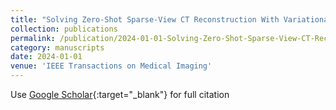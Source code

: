 ```yaml
---
title: "Solving Zero-Shot Sparse-View CT Reconstruction With Variational Score Solver"
collection: publications
permalink: /publication/2024-01-01-Solving-Zero-Shot-Sparse-View-CT-Reconstruction-With-Variational-Score-Solver
category: manuscripts
date: 2024-01-01
venue: 'IEEE Transactions on Medical Imaging'
---
```

Use [Google Scholar](https://scholar.google.com/scholar?q=Solving+Zero+Shot+Sparse+View+CT+Reconstruction+With+Variational+Score+Solver){:target="_blank"} for full citation